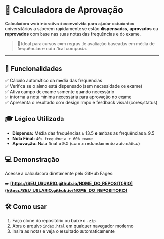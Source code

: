 # 📘 Calculadora de Aprovação

Calculadora web interativa desenvolvida para ajudar estudantes universitários a saberem rapidamente se estão **dispensados**, **aprovados** ou **reprovados** com base nas suas notas das frequências e do exame.

> 🧠 Ideal para cursos com regras de avaliação baseadas em média de frequências e nota final composta.

---

## 🧮 Funcionalidades

✅ Cálculo automático da média das frequências  
✅ Verifica se o aluno está dispensado (sem necessidade de exame)  
✅ Ativa campo de exame somente quando necessário  
✅ Informa a nota mínima necessária para aprovação no exame  
✅ Apresenta o resultado com design limpo e feedback visual (cores/status)

## 🎓 Lógica Utilizada

- **Dispensa:** Média das frequências ≥ 13.5 **e** ambas as frequências ≥ 9.5  
- **Nota Final:** `40% frequência + 60% exame`  
- **Aprovação:** Nota final ≥ 9.5 (com arredondamento automático)  

## 💻 Demonstração

Acesse a calculadora diretamente pelo GitHub Pages:

➡️ **[https://SEU_USUARIO.github.io/NOME_DO_REPOSITORIO](https://SEU_USUARIO.github.io/NOME_DO_REPOSITORIO)**

## 🛠️ Como usar

1. Faça clone do repositório ou baixe o `.zip`  
2. Abra o arquivo `index.html` em qualquer navegador moderno  
3. Insira as notas e veja o resultado automaticamente
